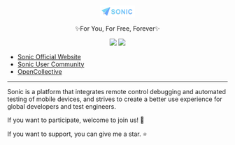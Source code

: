 <p align="center">
  <img width="80px" src="https://raw.githubusercontent.com/SonicCloudOrg/sonic-server/main/logo.png">
</p>
<p align="center">
✨For You, For Free, Forever✨
</p>

<p align="center">
  <img src="https://img.shields.io/github/followers/SonicCloudOrg?style=social">
  <img src="https://img.shields.io/github/stars/SonicCloudOrg?affiliations=OWNER&style=social">
</p>

- [Sonic Official Website](https://sonic-cloud.cn)
- [Sonic User Community](https://sonic-cloud.wiki/)
- [OpenCollective](https://opencollective.com/soniccloudorg)

---
Sonic is a platform that integrates remote control debugging and automated testing of mobile devices, and strives to create a better use experience for global developers and test engineers.

If you want to participate, welcome to join us! 💪

If you want to support, you can give me a star. ⭐
